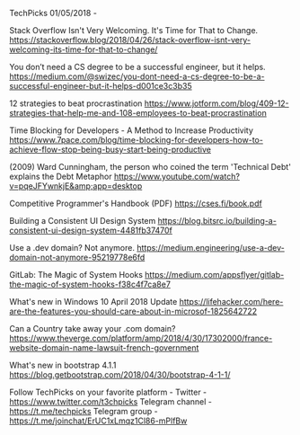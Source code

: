 TechPicks 01/05/2018 -

Stack Overflow Isn't Very Welcoming. It's Time for That to Change.
https://stackoverflow.blog/2018/04/26/stack-overflow-isnt-very-welcoming-its-time-for-that-to-change/

You don’t need a CS degree to be a successful engineer, but it helps.
https://medium.com/@swizec/you-dont-need-a-cs-degree-to-be-a-successful-engineer-but-it-helps-d001ce3c3b35

12 strategies to beat procrastination
https://www.jotform.com/blog/409-12-strategies-that-help-me-and-108-employees-to-beat-procrastination

Time Blocking for Developers - A Method to Increase Productivity
https://www.7pace.com/blog/time-blocking-for-developers-how-to-achieve-flow-stop-being-busy-start-being-productive

(2009) Ward Cunningham, the person who coined the term 'Technical Debt' explains the Debt Metaphor
https://www.youtube.com/watch?v=pqeJFYwnkjE&amp;app=desktop

Competitive Programmer's Handbook (PDF)
https://cses.fi/book.pdf

Building a Consistent UI Design System
https://blog.bitsrc.io/building-a-consistent-ui-design-system-4481fb37470f

Use a .dev domain? Not anymore.
https://medium.engineering/use-a-dev-domain-not-anymore-95219778e6fd

GitLab: The Magic of System Hooks
https://medium.com/appsflyer/gitlab-the-magic-of-system-hooks-f38c4f7ca8e7

What's new in Windows 10 April 2018 Update
https://lifehacker.com/here-are-the-features-you-should-care-about-in-microsof-1825642722

Can a Country take away your .com domain?
https://www.theverge.com/platform/amp/2018/4/30/17302000/france-website-domain-name-lawsuit-french-government

What's new in bootstrap 4.1.1
https://blog.getbootstrap.com/2018/04/30/bootstrap-4-1-1/

Follow TechPicks on your favorite platform -
Twitter - https://www.twitter.com/t3chpicks
Telegram channel - https://t.me/techpicks
Telegram group - https://t.me/joinchat/ErUC1xLmqz1Cl86-mPlfBw